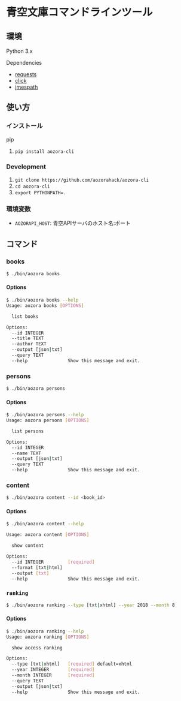 # 青空文庫コマンドラインツール

## 環境

Python 3.x

Dependencies

- [requests](https://github.com/kennethreitz/requests)
- [click](https://github.com/pallets/click)
- [jmespath](https://github.com/jmespath/jmespath.py)

## 使い方

### インストール

pip

1. `pip install aozora-cli`

### Development

1. `git clone https://github.com/aozorahack/aozora-cli`
1. `cd aozora-cli`
1. `export PYTHONPATH=.`

### 環境変数

- `AOZORAPI_HOST`: 青空APIサーバのホスト名:ポート

## コマンド

### books

```bash
$ ./bin/aozora books
```
#### Options

```bash
$ ./bin/aozora books --help
Usage: aozora books [OPTIONS]

  list books

Options:
  --id INTEGER
  --title TEXT
  --author TEXT
  --output [json|txt]
  --query TEXT
  --help               Show this message and exit.
```

### persons

```bash
$ ./bin/aozora persons
```
#### Options

```bash
$ ./bin/aozora persons --help
Usage: aozora persons [OPTIONS]

  list persons

Options:
  --id INTEGER
  --name TEXT
  --output [json|txt]
  --query TEXT
  --help               Show this message and exit.
```

### content

```bash
$ ./bin/aozora content --id <book_id>
```
#### Options

```bash
$ ./bin/aozora content --help

Usage: aozora content [OPTIONS]

  show content

Options:
  --id INTEGER         [required]
  --format [txt|html]
  --output [txt]
  --help               Show this message and exit.
```

### `ranking`

```bash
$ ./bin/aozora ranking --type [txt|xhtml] --year 2018 --month 8
```
#### Options

```bash
$ ./bin/aozora ranking --help
Usage: aozora ranking [OPTIONS]

  show access ranking

Options:
  --type [txt|xhtml]   [required] default=xhtml
  --year INTEGER       [required]
  --month INTEGER      [required]
  --query TEXT
  --output [json|txt]
  --help               Show this message and exit.
```
